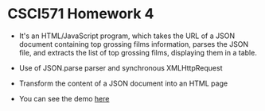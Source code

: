 CSCI571 Homework 4
===================
* It's an HTML/JavaScript program, which takes the URL of a JSON document containing top grossing films information, parses 
the JSON file, and extracts the list of top grossing films, displaying them in a table. 

* Use of JSON.parse parser and synchronous XMLHttpRequest

* Transform the content of a JSON document into an HTML page

* You can see the demo [here](https://www.youtube.com/watch?v=k53FSpX05zs&feature=youtu.be)

